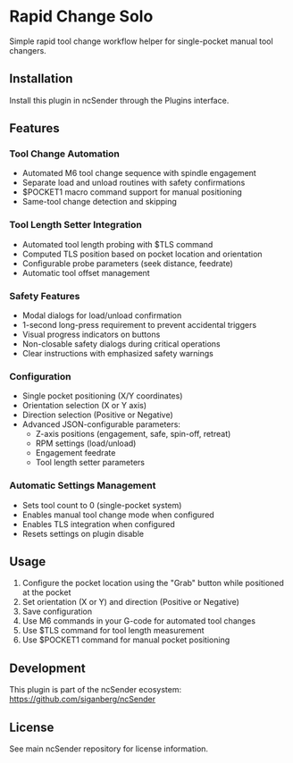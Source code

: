 # Rapid Change Solo

Simple rapid tool change workflow helper for single-pocket manual tool changers.

## Installation

Install this plugin in ncSender through the Plugins interface.

## Features

### Tool Change Automation
- Automated M6 tool change sequence with spindle engagement
- Separate load and unload routines with safety confirmations
- $POCKET1 macro command support for manual positioning
- Same-tool change detection and skipping

### Tool Length Setter Integration
- Automated tool length probing with $TLS command
- Computed TLS position based on pocket location and orientation
- Configurable probe parameters (seek distance, feedrate)
- Automatic tool offset management

### Safety Features
- Modal dialogs for load/unload confirmation
- 1-second long-press requirement to prevent accidental triggers
- Visual progress indicators on buttons
- Non-closable safety dialogs during critical operations
- Clear instructions with emphasized safety warnings

### Configuration
- Single pocket positioning (X/Y coordinates)
- Orientation selection (X or Y axis)
- Direction selection (Positive or Negative)
- Advanced JSON-configurable parameters:
  - Z-axis positions (engagement, safe, spin-off, retreat)
  - RPM settings (load/unload)
  - Engagement feedrate
  - Tool length setter parameters

### Automatic Settings Management
- Sets tool count to 0 (single-pocket system)
- Enables manual tool change mode when configured
- Enables TLS integration when configured
- Resets settings on plugin disable

## Usage

1. Configure the pocket location using the "Grab" button while positioned at the pocket
2. Set orientation (X or Y) and direction (Positive or Negative)
3. Save configuration
4. Use M6 commands in your G-code for automated tool changes
5. Use $TLS command for tool length measurement
6. Use $POCKET1 command for manual pocket positioning

## Development

This plugin is part of the ncSender ecosystem: https://github.com/siganberg/ncSender

## License

See main ncSender repository for license information.
